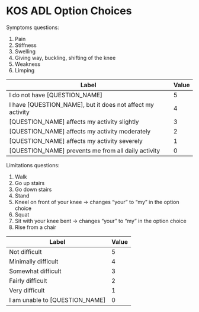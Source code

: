 # KOS ADL Option Choices

Symptoms questions:

1. Pain
2. Stiffness
3. Swelling
4. Giving way, buckling, shifting of the knee
5. Weakness
6. Limping

| **Label**                                                  | **Value** |
| ---------------------------------------------------------- | --------- |
| I do not have [QUESTION_NAME]                              | 5         |
| I have [QUESTION_NAME], but it does not affect my activity | 4         |
| [QUESTION_NAME] affects my activity slightly               | 3         |
| [QUESTION_NAME] affects my activity moderately             | 2         |
| [QUESTION_NAME] affects my activity severely               | 1         |
| [QUESTION_NAME] prevents me from all daily activity        | 0         |

Limitations questions:

1. Walk
2. Go up stairs
3. Go down stairs
4. Stand
5. Kneel on front of your knee → changes “your” to “my” in the option choice
6. Squat
7. Sit with your knee bent → changes “your” to “my” in the option choice
8. Rise from a chair


| **Label**                      | **Value** |
| ------------------------------ | --------- |
| Not difficult                  | 5         |
| Minimally difficult            | 4         |
| Somewhat difficult             | 3         |
| Fairly difficult               | 2         |
| Very difficult                 | 1         |
| I am unable to [QUESTION_NAME] | 0         |


